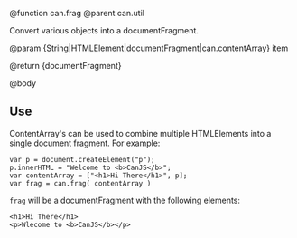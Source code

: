 @function can.frag
@parent can.util

Convert various objects into a documentFragment.

@param {String|HTMLElement|documentFragment|can.contentArray} item

@return {documentFragment}

@body

## Use

ContentArray's can be used to combine multiple HTMLElements into a single document fragment.  For example:

    var p = document.createElement("p");
    p.innerHTML = "Welcome to <b>CanJS</b>";
    var contentArray = ["<h1>Hi There</h1>", p];
    var frag = can.frag( contentArray )

`frag` will be a documentFragment with the following elements:

    <h1>Hi There</h1>
    <p>Wlecome to <b>CanJS</b></p>
